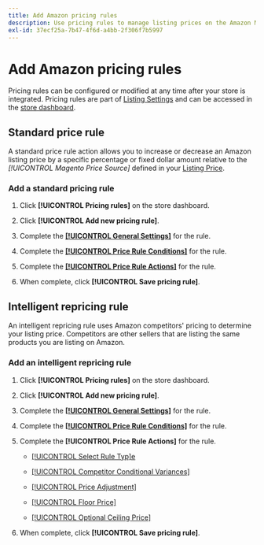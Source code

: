```yaml
---
title: Add Amazon pricing rules
description: Use pricing rules to manage listing prices on the Amazon Marketplace for your Commerce product catalog.
exl-id: 37ecf25a-7b47-4f6d-a4bb-2f306f7b5997
---
```

# Add Amazon pricing rules

Pricing rules can be configured or modified at any time after your store is integrated. Pricing rules are part of [Listing Settings](./listing-settings.md) and can be accessed in the [store dashboard](./amazon-store-dashboard.md).

## Standard price rule

A standard price rule action allows you to increase or decrease an Amazon listing price by a specific percentage or fixed dollar amount relative to the **[!UICONTROL Magento Price Source*]* defined in your [Listing Price](./listing-price.md).

### Add a standard pricing rule

1. Click **[!UICONTROL Pricing rules]** on the store dashboard.

1. Click **[!UICONTROL Add new pricing rule]**.

1. Complete the **[[!UICONTROL General Settings]](./pricing-rule-general-settings.md)** for the rule.

1. Complete the **[[!UICONTROL Price Rule Conditions]](./pricing-rule-conditions.md)** for the rule.

1. Complete the **[[!UICONTROL Price Rule Actions]](./standard-price-rules.md)** for the rule.

1. When complete, click **[!UICONTROL Save pricing rule]**.

## Intelligent repricing rule

An intelligent repricing rule uses Amazon competitors' pricing to determine your listing price. Competitors are other sellers that are listing the same products you are listing on Amazon.

### Add an intelligent repricing rule

1. Click **[!UICONTROL Pricing rules]** on the store dashboard.

1. Click **[!UICONTROL Add new pricing rule]**.

1. Complete the **[[!UICONTROL General Settings]](./pricing-rule-general-settings.md)** for the rule.

1. Complete the **[[!UICONTROL Price Rule Conditions]](./pricing-rule-conditions.md)** for the rule.

1. Complete the **[!UICONTROL Price Rule Actions]** for the rule.

    - [[!UICONTROL Select Rule Typ]e](./intelligent-repricing-rules.md)

    - [[!UICONTROL Competitor Conditional Variances]](./competitor-conditional-variances.md)

    - [[!UICONTROL Price Adjustment]](./price-adjustment.md)

    - [[!UICONTROL Floor Price]](./floor-price.md)

    - [[!UICONTROL Optional Ceiling Price]](./optional-ceiling-price.md)

1. When complete, click **[!UICONTROL Save pricing rule]**.
